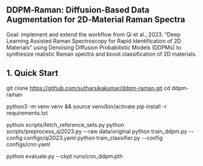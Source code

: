 ## DDPM‑Raman: Diffusion‑Based Data Augmentation for 2D‑Material Raman Spectra

Goal: implement and extend the workflow from Qi et al., 2023. “Deep Learning Assisted Raman Spectroscopy for Rapid Identification of 2D Materials” using Denoising Diffusion Probabilistic Models (DDPMs) to synthesize realistic Raman spectra and boost classification of 2D materials.

## 1. Quick Start

git clone https://github.com/sutharsikakumar/ddpm-raman.git
cd ddpm-raman

python3 -m venv venv && source venv/bin/activate
pip install -r requirements.txt

python scripts/fetch_reference_sets.py
python scripts/preprocess_qi2023.py  --raw data/original
python train_ddpm.py --config configs/qi2023.yaml
python train_classifier.py --config configs/cnn.yaml

python evaluate.py --ckpt runs/cnn_ddpm.pth

